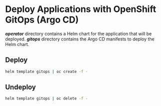 # Deploy Applications with OpenShift GitOps (Argo CD)

**_operator_** directory contains a Helm chart for the application that will be
deployed. **_gitops_** directory contains the Argo CD manifests to deploy the Helm chart.


## Deploy

```bash
helm template gitops | oc create -f -
```

## Undeploy

```bash
helm template gitops | oc delete -f -
```
